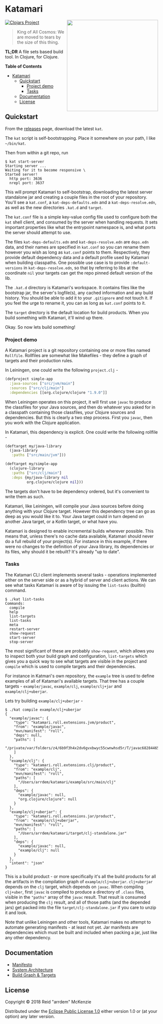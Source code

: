 # Katamari
<img align="right" src="/etc/katamari.jpg" width=300/>

[![Clojars Project](http://clojars.org/me.arrdem/katamari/latest-version.svg)](https://clojars.org/me.arrdem/katamari)

> King of All Cosmos: We are moved to tears by the size of this thing.

**TL;DR** A file sets based build tool. In Clojure, for Clojure.

<!-- markdown-toc start - Don't edit this section. Run M-x markdown-toc-refresh-toc -->
**Table of Contents**

- [Katamari](#katamari)
    - [Quickstart](#quickstart)
        - [Project demo](#project-demo)
        - [Tasks](#tasks)
    - [Documentation](#documentation)
    - [License](#license)

<!-- markdown-toc end -->

## Quickstart

From the [releases](https://github.com/arrdem/katamari/releases/latest) page, download the latest `kat`.

The `kat` script is self-bootstrapping.
Place it somewhere on your path, I like `~/bin/kat`.

Then from within a git repo, run

```
$ kat start-server
Starting server ...
Waiting for it to become responsive \
Started server!
  http port: 3636
  nrepl port: 3637
```

This will prompt Katamari to self-bootstrap, downloading the latest server standalone jar and creating a couple files in the root of your repository.
You'll see a `kat.conf`, a `kat-deps-defaults.edn` and a `kat-deps-resolve.edn`, as well as the new directories `.kat.d` and `target`.

The `kat.conf` file is a simple key-value config file used to configure both the `kat` shell client, and consumed by the server when handling requests.
It sets important properties like what the entrypoint namespace is, and what ports the server should attempt to use.

The files `kat-deps-defaults.edn` and `kat-deps-resolve.edn` are `deps.edn` data, and their names are specified in `kat.conf` so you can rename them however you wish as long as `kat.conf` points to them.
Respectively, they provide default dependency data and a default profile used by Katamari when building classpaths.
One possible use case is to provide `:default-versions` in `kat-deps-resolve.edn`, so that by referring to libs at the coordinate `nil` your targets can get the repo pinned default version of the lib.

The `.kat.d` directory is Katamari's workspace.
It contains files like the bootstrap jar, the server's logfile(s), any cached information and any build history.
You should be able to add it to your `.gitignore` and not touch it.
If you feel the urge to rename it, you can as long as `kat.conf` points to it.

The `target` drectory is the default location for build products.
When you build something with Katamari, it'll wind up there.

Okay.
So now lets build something!

### Project demo

A Katamari project is a git repository containing one or more files named `Rollfile`.
Rollfiles are somewhat like Makefiles - they define a graph of targets and their production rules.

In Leiningen, one could write the following `project.clj` -

```clj
(defproject simple-app
  :java-sources ["src/jvm/main"]
  :sources ["src/clj/main"]
  :dependencies [[org.clojure/clojure "1.9.0"]]
```

When Leiningen operates on this project, it will first use `javac` to produce the classfiles for your Java sources, and then do whatever you asked for in a classpath containing those classfiles, your Clojure sources and dependencies.
But this is clearly a two step process.
First you `javac`, then you work with the Clojure application.

In Katamari, this dependency is explicit.
One could write the following rollfile -

```clj
(deftarget my/java-library
  (java-library
   :paths ["src/main/jvm"]))

(deftarget my/simple-app
  (clojure-library
   :paths ["src/clj/main"]
   :deps {my/java-library nil
          org.clojure/clojure nil}))
```

The targets don't have to be dependency ordered, but it's convenient to write them as such.

Katamari, like Leiningen, will compile your Java sources before doing anything with your Clojure target.
However this dependency tree can go as deep as you would like it to.
Your Java target could in turn depend on another Java target, or a Kotlin target, or what have you.

Katamari is designed to enable incremental builds wherever possible.
This means that, unless there's no cache data available, Katamari should never do a full rebuild of your project(s).
For instance in this example, if there were no changes to the definition of your Java library, its dependencies or its files, why should it be rebuilt?
It's already "up to date".

### Tasks

The Katamari CLI client implements several tasks - operations implemented either on the server side or as a hybrid of server and client actions.
We can see what tasks Katamari is aware of by issuing the `list-tasks` (builtin) command.

```
$ ./kat list-tasks
Commands:
  compile
  help
  list-targets
  list-tasks
  meta
  restart-server
  show-request
  start-server
  stop-server
```

The most significant of these are probably `show-request`, which allows you to inspect both your build graph and configuration, `list-targets` which gives you a quick way to see what targets are visible in the project and `compile` which is used to compile targets and their dependencies.

For instance in Katmari's own repository, the `example` tree is used to define examples of all of Katamari's available targets.
That tree has a couple targets - `example/javac`, `example/clj`, `example/clj+jar` and `example/clj+uberjar`.

Lets try building `example/clj+uberjar` - 

```
$ ./kat compile example/clj+uberjar
{
  "example/javac": {
    "type": "katamari.roll.extensions.jvm/product",
    "from": "example/javac",
    "mvn/manifest": "roll",
    "deps": null,
    "paths": [
      "/private/var/folders/z4/6b9f3h4x2dv6gvxbwyc55cwnwhsd5r/T/javac6828446538002526748"
    ]
  },
  "example/clj": {
    "type": "katamari.roll.extensions.clj/product",
    "from": "example/clj",
    "mvn/manifest": "roll",
    "paths": [
      "/Users/arrdem/katamari/example/src/main/clj"
    ],
    "deps": {
      "example/javac": null,
      "org.clojure/clojure": null
    }
  },
  "example/clj+uberjar": {
    "type": "katamari.roll.extensions.jar/product",
    "from": "example/clj+uberjar",
    "mvn/manifest": "roll",
    "paths": [
      "/Users/arrdem/katamari/target/clj-standalone.jar"
    ],
    "deps": {
      "example/javac": null,
      "example/clj": null
    }
  },
  "intent": "json"
}
```

This is a build product - or more specifically it's all the build products for all the artifacts in the compilation graph of `example/clj+uberjar`.
`clj+uberjar` depends on the `clj` target, which depends on `javac`.
When compiling `clj+uber`, first `javac` is compiled to produce a directory of `.class` files, visible in the `"paths"` array of the `javac` result.
That result is consumed when producing the `clj` result, and all of those paths (and the depended jars) get packed into the file `target/clj-standalone.jar` if you care to unzip it and look.

Note that unlike Leiningen and other tools, Katamari makes no attempt to automate generating manifests - at least not yet.
Jar manifests are dependencies which must be built and included when packing a jar, just like any other dependency.

## Documentation

- [Manifesto](/docs/manifesto.md)
- [System Architecture](/docs/system-architecture.md)
- [Build Graph & Targets](/docs/build-graph.md)

## License

Copyright © 2018 Reid "arrdem" McKenzie

Distributed under the [Eclipse Public License 1.0](https://www.eclipse.org/legal/epl-v10.html) either version 1.0 or (at your option) any later version.
